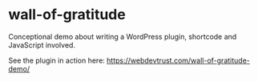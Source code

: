 # wall-of-gratitude
Conceptional demo about writing a WordPress plugin, shortcode and JavaScript involved.

See the plugin in action here:
https://webdevtrust.com/wall-of-gratitude-demo/
